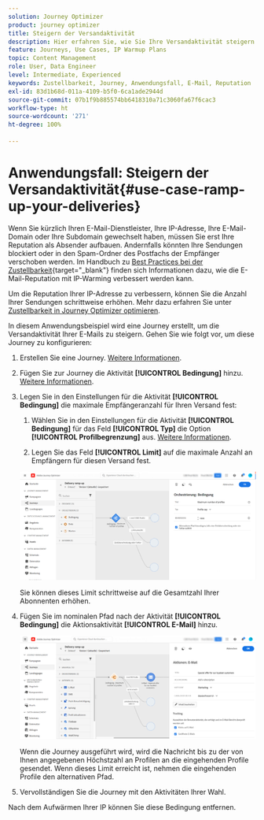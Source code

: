```yaml
---
solution: Journey Optimizer
product: journey optimizer
title: Steigern der Versandaktivität
description: Hier erfahren Sie, wie Sie Ihre Versandaktivität steigern können.
feature: Journeys, Use Cases, IP Warmup Plans
topic: Content Management
role: User, Data Engineer
level: Intermediate, Experienced
keywords: Zustellbarkeit, Journey, Anwendungsfall, E-Mail, Reputation
exl-id: 83d1b68d-011a-4109-b5f0-6ca1ade2944d
source-git-commit: 07b1f9b885574bb6418310a71c3060fa67f6cac3
workflow-type: ht
source-wordcount: '271'
ht-degree: 100%

---
```


# Anwendungsfall: Steigern der Versandaktivität{#use-case-ramp-up-your-deliveries}

Wenn Sie kürzlich Ihren E-Mail-Dienstleister, Ihre IP-Adresse, Ihre E-Mail-Domain oder Ihre Subdomain gewechselt haben, müssen Sie erst Ihre Reputation als Absender aufbauen. Andernfalls könnten Ihre Sendungen blockiert oder in den Spam-Ordner des Postfachs der Empfänger verschoben werden. Im Handbuch zu [Best Practices bei der Zustellbarkeit](https://experienceleague.adobe.com/docs/deliverability-learn/deliverability-best-practice-guide/additional-resources/generic-resources/increase-reputation-with-ip-warming.html?lang=de){target="_blank"} finden sich Informationen dazu, wie die E-Mail-Reputation mit IP-Warming verbessert werden kann.

Um die Reputation Ihrer IP-Adresse zu verbessern, können Sie die Anzahl Ihrer Sendungen schrittweise erhöhen. Mehr dazu erfahren Sie unter [Zustellbarkeit in Journey Optimizer optimieren](../reports/deliverability.md).

In diesem Anwendungsbeispiel wird eine Journey erstellt, um die Versandaktivität Ihrer E-Mails zu steigern. Gehen Sie wie folgt vor, um diese Journey zu konfigurieren:

1. Erstellen Sie eine Journey. [Weitere Informationen](journey-gs.md).

1. Fügen Sie zur Journey die Aktivität **[!UICONTROL Bedingung]** hinzu. [Weitere Informationen](condition-activity.md).

1. Legen Sie in den Einstellungen für die Aktivität **[!UICONTROL Bedingung]** die maximale Empfängeranzahl für Ihren Versand fest:

   1. Wählen Sie in den Einstellungen für die Aktivität **[!UICONTROL Bedingung]** für das Feld **[!UICONTROL Typ]** die Option **[!UICONTROL Profilbegrenzung]** aus. [Weitere Informationen](condition-activity.md#profile_cap).

   1. Legen Sie das Feld **[!UICONTROL Limit]** auf die maximale Anzahl an Empfängern für diesen Versand fest.

   ![](assets/profile-cap-condition.png)

   Sie können dieses Limit schrittweise auf die Gesamtzahl Ihrer Abonnenten erhöhen.

1. Fügen Sie im nominalen Pfad nach der Aktivität **[!UICONTROL Bedingung]** die Aktionsaktivität **[!UICONTROL E-Mail]** hinzu.

   ![](assets/ramp-up-deliveries-message.png)

   Wenn die Journey ausgeführt wird, wird die Nachricht bis zu der von Ihnen angegebenen Höchstzahl an Profilen an die eingehenden Profile gesendet. Wenn dieses Limit erreicht ist, nehmen die eingehenden Profile den alternativen Pfad.

1. Vervollständigen Sie die Journey mit den Aktivitäten Ihrer Wahl.

Nach dem Aufwärmen Ihrer IP können Sie diese Bedingung entfernen.
